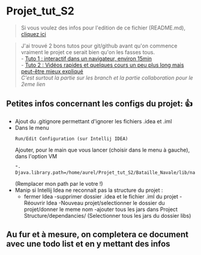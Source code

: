 # Projet_tut_S2

>Si vous voulez des infos pour l'edition de ce fichier (README.md), [cliquez ici](https://help.github.com/articles/basic-writing-and-formatting-syntax/)

>J'ai trouvé 2 bons tutos pour git/github avant qu'on commence vraiment le projet ce serait bien qu'on les fasses tous.<br />- [Tuto 1 : interactif dans un navigateur, environ 15min](https://try.github.io/levels/1/challenges/1) <br />- [Tuto 2 : Vidéos rapides et quelques cours un peu plus long mais peut-être mieux expliqué](https://eu.udacity.com/course/how-to-use-git-and-github--ud775)<br />
*C'est surtout la partie sur les branch et la partie collaboration pour le 2eme lien*


## Petites infos concernant les configs du projet: :+1:
- Ajout du .gitignore permettant d'ignorer les fichiers .idea et .iml
- Dans le menu 
	```
	Run/Edit Configuration (sur Intellij IDEA)
	```
	Ajouter, pour le main que vous lancer (choisir dans le menu à gauche), dans l'option VM
	```
	"-Djava.library.path=/home/aurel/Projet_tut_S2/Bataille_Navale/lib/natives"
	```
	(Remplacer mon path par le votre !)
- Manip si Intellij Idea ne reconnait pas la structure du projet : 
	- fermer Idea 
	-supprimer dossier .idea et le fichier .iml du projet
	-Réouvrir Idea
	-Nouveau projet/selectionner le dossier du projet/donner le meme nom
-ajouter tous les jars dans Project Structure/dependancies/ (Selectionner tous les jars du dossier libs)


## Au fur et à mesure, on completera ce document avec une todo list et en y mettant des infos